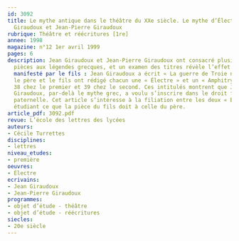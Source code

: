 ```yaml
---
id: 3092
title: Le mythe antique dans le théâtre du XXe siècle. Le mythe d’Électre chez Jean
  Giraudoux et Jean-Pierre Giraudoux
rubrique: Théâtre et réécritures [1re]
annee: 1998
magazine: n°12 1er avril 1999
pages: 6
description: Jean Giraudoux et Jean-Pierre Giraudoux ont consacré plusieurs de leurs
  pièces aux légendes grecques, et un examen des titres révèle l’effet de mimétisme
  manifesté par le fils : Jean Giraudoux a écrit « La guerre de Troie n’aura pas lieu »,
  le père et le fils ont rédigé chacun une « Électre » et un « Amphitryon », numéroté
  38 chez le premier et 39 chez le second. Ces intitulés montrent que Jean-Pierre
  Giraudoux, par-delà le mythe grec, a voulu s’inscrire dans le droit fil de l’œuvre
  paternelle. Cet article s’intéresse à la filiation entre les deux « Électre », en
  étudiant ce que la pièce du fils doit à celle du père.
article_pdf: 3092.pdf
revue: L’école des lettres des lycées
auteurs:
- Cécile Turrettes
disciplines:
- lettres
niveau_etudes:
- première
oeuvres:
- Électre
ecrivains:
- Jean Giraudoux
- Jean-Pierre Giraudoux
programmes:
- objet d’étude - théâtre
- objet d’étude - réécritures
siecles:
- 20e siècle
---
```

